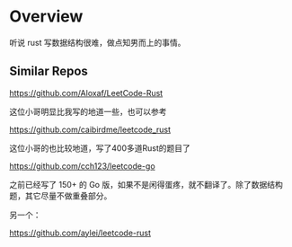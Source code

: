 # Overview

听说 rust 写数据结构很难，做点知男而上的事情。

## Similar Repos

https://github.com/Aloxaf/LeetCode-Rust

这位小哥明显比我写的地道一些，也可以参考

https://github.com/caibirdme/leetcode_rust

这位小哥的也比较地道，写了400多道Rust的题目了

https://github.com/cch123/leetcode-go

之前已经写了 150+ 的 Go 版，如果不是闲得蛋疼，就不翻译了。除了数据结构题，其它尽量不做重叠部分。

另一个：

https://github.com/aylei/leetcode-rust
